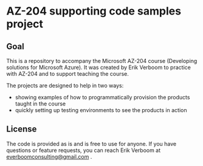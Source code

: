 # AZ-204 supporting code samples project

## Goal
This is a repository to accompany the Microsoft AZ-204 course (Developing solutions for Microsoft Azure).
It was created by Erik Verboom to practice with AZ-204 and to support teaching the course.

The projects are designed to help in two ways:
- showing examples of how to programmatically provision the products taught in the course
- quickly setting up testing environments to see the products in action

## License

The code is provided as is and is free to use for anyone. If you have questions or feature requests, you can reach Erik Verboom at everboomconsulting@gmail.com .
